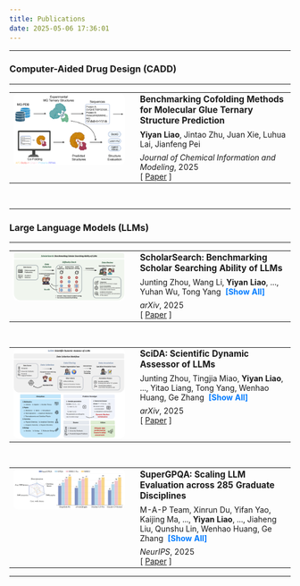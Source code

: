 ```yaml
---
title: Publications
date: 2025-05-06 17:36:01
---
```


<style>
  /* Image hover effect */
  .publication-image {
    transition: transform 0.3s ease-in-out;
  }
  .publication-image:hover {
    transform: scale(1.05);
    box-shadow: 0 8px 20px rgba(0,0,0,0.2);
  }
  /* Style for the "Show more/less" button */
  .toggle-authors {
    cursor: pointer;
    color: #007bff; /* A standard link color */
    font-weight: bold;
    margin-left: 4px;
  }
  .toggle-authors:hover {
    text-decoration: underline;
  }
  /* Ensure the author paragraph has no extra margin */
  .publication-authors {
    margin-block-start: 0.5em;
    margin-block-end: 0.5em;
  }
</style>
---
### Computer-Aided Drug Design (CADD)
---
<table>
  <tr>
    <td style="width: 200px; padding-right: 20px; border: none; vertical-align: top;">
      <img src="https://raw.githubusercontent.com/yiyanliao/yiyanliao.github.io/main/themes/Academia/source/img/MGBench.png" alt="Benchmarking Cofolding Methods for Molecular Glue Ternary Structure Prediction" class="publication-image" style="width:100%; border-radius:8px;">
    </td>
    <td style="vertical-align: top; border: none;">
      <a href=" https://doi.org/10.1021/acs.jcim.5c01860" style="text-decoration: none; color: inherit;">
        <strong style="font-size: 1.1em;">Benchmarking Cofolding Methods for Molecular Glue Ternary Structure Prediction</strong>
      </a>
      <p class="publication-authors">
        <strong>Yiyan Liao</strong>, Jintao Zhu, Juan Xie, Luhua Lai, Jianfeng Pei
      </p>
      <em>Journal of Chemical Information and Modeling</em>, 2025
      <br>
      [ <a href=" https://doi.org/10.1021/acs.jcim.5c01860">Paper</a> ]
    </td>
  </tr>
</table>

<br>

---
### Large Language Models (LLMs)
---
<table>
  <tr>
    <td style="width: 200px; padding-right: 20px; border: none; vertical-align: top;">
      <img src="https://raw.githubusercontent.com/yiyanliao/yiyanliao.github.io/main/themes/Academia/source/img/ScholarSearch.png" alt="ScholarSearch: Benchmarking Scholar" class="publication-image" style="width:100%; border-radius:8px;">
    </td>
    <td style="vertical-align: top; border: none;">
      <a href="https://arxiv.org/abs/2506.13784" style="text-decoration: none; color: inherit;">
        <strong style="font-size: 1.1em;">ScholarSearch: Benchmarking Scholar Searching Ability of LLMs</strong>
      </a>
      <p class="publication-authors">
        <span class="author-toggle-container">
          <span class="authors-short">Junting Zhou, Wang Li, <strong>Yiyan Liao</strong>, ..., Yuhan Wu, Tong Yang</span>
          <span class="authors-full" style="display: none;">Junting Zhou, Wang Li, <strong>Yiyan Liao</strong>, Nengyuan Zhang, Tingjia Miao, Zhihui Qi, Yuhan Wu, Tong Yang</span>
          <span class="toggle-authors">[Show All]</span>
        </span>
      </p>
      <em>arXiv</em>, 2025
      <br>
      [ <a href="https://arxiv.org/abs/2506.13784">Paper</a> ]
    </td>
  </tr>
</table>
<br>

<table>
  <tr>
    <td style="width: 200px; padding-right: 20px; border: none; vertical-align: top;">
      <img src="https://raw.githubusercontent.com/yiyanliao/yiyanliao.github.io/main/themes/Academia/source/img/SciDA.png" alt="SciDA: Scientific Dynamic Assessor" class="publication-image" style="width:100%; border-radius:8px;">
    </td>
    <td style="vertical-align: top; border: none;">
      <a href="https://arxiv.org/abs/2506.12909" style="text-decoration: none; color: inherit;">
        <strong style="font-size: 1.1em;">SciDA: Scientific Dynamic Assessor of LLMs</strong>
      </a>
      <p class="publication-authors">
        <span class="author-toggle-container">
          <span class="authors-short">Junting Zhou, Tingjia Miao, <strong>Yiyan Liao</strong>, ..., Yitao Liang, Tong Yang, Wenhao Huang, Ge Zhang</span>
          <span class="authors-full" style="display: none;">Junting Zhou, Tingjia Miao, <strong>Yiyan Liao</strong>, Qichao Wang, Zhoufutu Wen, Yanqin Wang, Yunjie Huang, Ge Yan, Leqi Wang, Yucheng Xia, Hongwan Gao, Yuansong Zeng, Renjie Zheng, Chen Dun, Yitao Liang, Tong Yang, Wenhao Huang, Ge Zhang</span>
          <span class="toggle-authors">[Show All]</span>
        </span>
      </p>
      <em>arXiv</em>, 2025
      <br>
      [ <a href="https://arxiv.org/abs/2506.12909">Paper</a> ]
    </td>
  </tr>
</table>

<br>

<table>
  <tr>
    <td style="width: 200px; padding-right: 20px; border: none; vertical-align: top;">
      <img src="https://raw.githubusercontent.com/yiyanliao/yiyanliao.github.io/main/themes/Academia/source/img/supergpqa.png" alt="SuperGPQA: Scaling LLM Evaluation" class="publication-image" style="width:100%; border-radius:8px;">
    </td>
    <td style="vertical-align: top; border: none;">
      <a href="https://arxiv.org/abs/2502.14739" style="text-decoration: none; color: inherit;">
        <strong style="font-size: 1.1em;">SuperGPQA: Scaling LLM Evaluation across 285 Graduate Disciplines</strong>
      </a>
      <p class="publication-authors">
        <span class="author-toggle-container">
          <span class="authors-short">M-A-P Team, Xinrun Du, Yifan Yao, Kaijing Ma, ..., <strong>Yiyan Liao</strong>, ..., Jiaheng Liu, Qunshu Lin, Wenhao Huang, Ge Zhang</span>
          <span class="authors-full" style="display: none;">M-A-P Team, Xinrun Du, Yifan Yao, Kaijing Ma, Bingli Wang, Tianyu Zheng, King Zhu, Minghao Liu, Yiming Liang, Xiaolong Jin, Zhenlin Wei, Chujie Zheng, Kaixin Deng, Shawn Gavin, Shian Jia, Sichao Jiang, <strong>Yiyan Liao</strong>, Rui Li, Qinrui Li, Sirun Li, Yizhi Li, Yunwen Li, David Ma, Yuansheng Ni, Haoran Que, Qiyao Wang, Zhoufutu Wen, Siwei Wu, Tyshawn Hsing, Ming Xu, Zhenzhu Yang, Zekun Moore Wang, Junting Zhou, Yuelin Bai, Xingyuan Bu, Chenglin Cai, Liang Chen, Yifan Chen, Chengtuo Cheng, Tianhao Cheng, Keyi Ding, Siming Huang, Yun Huang, Yaoru Li, Yizhe Li, Zhaoqun Li, Tianhao Liang, Chengdong Lin, Hongquan Lin, Yinghao Ma, Tianyang Pang, Zhongyuan Peng, Zifan Peng, Qige Qi, Shi Qiu, Xingwei Qu, Shanghaoran Quan, Yizhou Tan, Zili Wang, Chenqing Wang, Hao Wang, Yiya Wang, Yubo Wang, Jiajun Xu, Kexin Yang, Ruibin Yuan, Yuanhao Yue, Tianyang Zhan, Chun Zhang, Jinyang Zhang, Xiyue Zhang, Xingjian Zhang, Yue Zhang, Yongchi Zhao, Xiangyu Zheng, Chenghua Zhong, Yang Gao, Zhoujun Li, Dayiheng Liu, Qian Liu, Tianyu Liu, Shiwen Ni, Junran Peng, Yujia Qin, Wenbo Su, Guoyin Wang, Shi Wang, Jian Yang, Min Yang, Meng Cao, Xiang Yue, Zhaoxiang Zhang, Wangchunshu Zhou, Jiaheng Liu, Qunshu Lin, Wenhao Huang, Ge Zhang</span>
          <span class="toggle-authors">[Show All]</span>
        </span>
      </p>
      <em>NeurIPS</em>, 2025
      <br>
      [ <a href="https://arxiv.org/abs/2502.14739">Paper</a> ]
    </td>
  </tr>
</table>

---

<script>
  // Add a single event listener to the document body.
  // This will catch clicks on any element, including ones added later.
  document.body.addEventListener('click', function(event) {

    // Check if the element that was clicked is a toggle button.
    if (event.target.matches('.toggle-authors')) {
      const button = event.target;
      const container = button.parentElement;
      const shortList = container.querySelector('.authors-short');
      const fullList = container.querySelector('.authors-full');
    
      // If either list is not found, do nothing.
      if (!shortList || !fullList) {
        return;
      }
    
      // Check the current state.
      const isExpanded = fullList.style.display === 'inline';
    
      if (isExpanded) {
        // Collapse the list
        fullList.style.display = 'none';
        shortList.style.display = 'inline';
        button.innerText = '[Show All]';
      } else {
        // Expand the list
        shortList.style.display = 'none';
        fullList.style.display = 'inline';
        button.innerText = '[Collapse]';
      }
    }
  });
</script>